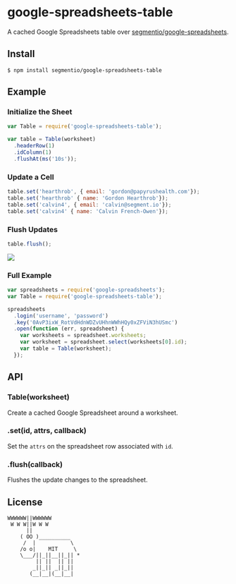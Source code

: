 
# google-spreadsheets-table

  A cached Google Spreadsheets table over [segmentio/google-spreadsheets](/segmentio/google-spreadsheets).

## Install

    $ npm install segmentio/google-spreadsheets-table

## Example

### Initialize the Sheet

```js
var Table = require('google-spreadsheets-table');

var table = Table(worksheet)
  .headerRow(1)
  .idColumn(1)
  .flushAt(ms('10s'));
```

### Update a Cell

```js
table.set('hearthrob', { email: 'gordon@papyrushealth.com'});
table.set('hearthrob' { name: 'Gordon Hearthrob'});
table.set('calvin4', { email: 'calvin@segment.io'});
table.set('calvin4' { name: 'Calvin French-Owen'});
```

### Flush Updates

```js
table.flush();
```

![](https://dl.dropboxusercontent.com/s/dls62mg82b3e419/Screenshot%202013-12-15%2023.57.20.png?dl=1&token_hash=AAERwyBCZ_wGA8yAHi8DWRHuEJpa40AGCFaPhvu-5rajDQ)


### Full Example

```js
var spreadsheets = require('google-spreadsheets');
var Table = require('google-spreadsheets-table');

spreadsheets
  .login('username', 'password')
  .key('0AvP3ixW_RotVdHdnWDZvUHhnWWhHQy0xZFViN3hUSmc')
  .open(function (err, spreadsheet) {
    var worksheets = spreadsheet.worksheets;
    var worksheet = spreadsheet.select(worksheets[0].id);
    var table = Table(worksheet);
  });
```

## API

### Table(worksheet)
  
  Create a cached Google Spreadsheet around a worksheet.

### .set(id, attrs, callback)

  Set the `attrs` on the spreadsheet row associated with `id`.

### .flush(callback)

  Flushes the update changes to the spreadsheet.

## License

```
WWWWWW||WWWWWW
 W W W||W W W
      ||
    ( OO )__________
     /  |           \
    /o o|    MIT     \
    \___/||_||__||_|| *
         || ||  || ||
        _||_|| _||_||
       (__|__|(__|__|
```